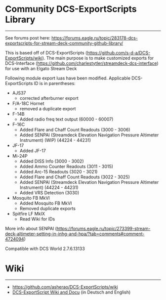 # Community DCS-ExportScripts Library
---

See forums post here: https://forums.eagle.ru/topic/283178-dcs-exportscripts-for-stream-deck-community-github-library/

This is based off of DCS-ExportScripts (https://github.com/s-d-a/DCS-ExportScripts/wiki). The main purpose is to make customized exports for DCS-Interface (https://github.com/charlestytler/streamdeck-dcs-interface) for use with an Elgato Stream Deck 

Following module export luas have been modified. Applicable DCS-ExportScripts ID is in parentheses:
- AJS37
  - corrected afterburner export
- F/A-18C Hornet
  - removed a duplicate export
- F-14B
  - Added radio freq text output (60000 - 60007)
- F-16C
  - Added Flare and Chaff Count Readouts (3000 - 3006)
  - Added SENPAI (Streamdeck Elevation Navigation Pressure Altimeter Instrument) (WIP) (44224 - 44231)
- JF-17
  - Added JF-17
- Mi-24P
  - Added DISS Info (3000 - 3002)
  - Added Ammo Counter Readouts (3011 - 3015)
  - Added Arc-15 Readouts (3020 - 3021)
  - Added Flare and Chaff Count Readouts (3022 - 3025)
  - Added SENPAI (Streamdeck Elevation Navigation Pressure Altimeter Instrument) (44224 - 44231)
  - Added VRS Detection (3030)
- Mosquito FB MkVI
  - Added Mosquito FB MkVI
  - Removed duplicate exports
- Spitfire LF MkIX
  - Read Wiki for IDs

More info about SENPAI (https://forums.eagle.ru/topic/273399-stream-deck-altimeter-setting-in-inhg-and-hpa/?tab=comments#comment-4724094)

Compatible with DCS World 2.7.6.13133

# Wiki
---
- https://github.com/asherao/DCS-ExportScripts/wiki
- [DCS-ExportScript Wiki and Docu](https://github.com/s-d-a/DCS-ExportScripts/wiki) (in Deutsch and English)

